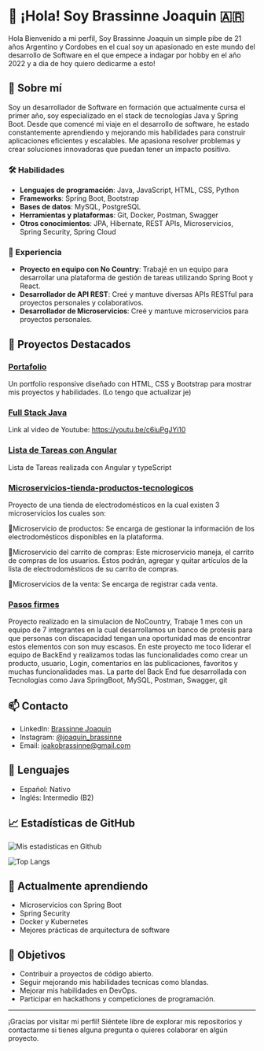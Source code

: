 # 👋 ¡Hola! Soy Brassinne Joaquin 🇦🇷

Hola Bienvenido a mi perfil, Soy Brassinne Joaquin un simple pibe de 21 años Argentino y Cordobes en el cual soy un apasionado en este mundo del desarrollo de Software en el que empece a indagar por hobby en el año 2022 y a dia de hoy quiero dedicarme a esto!

## 🚀 Sobre mí

Soy un desarrollador de Software en formación que actualmente cursa el primer año, soy especializado en el stack de tecnologías Java y Spring Boot.
Desde que comencé mi viaje en el desarrollo de software, he estado constantemente aprendiendo y mejorando mis habilidades para construir aplicaciones eficientes y escalables.
Me apasiona resolver problemas y crear soluciones innovadoras que puedan tener un impacto positivo.

### 🛠️ Habilidades

- **Lenguajes de programación**: Java, JavaScript, HTML, CSS, Python
- **Frameworks**: Spring Boot, Bootstrap
- **Bases de datos**: MySQL, PostgreSQL
- **Herramientas y plataformas**: Git, Docker, Postman, Swagger
- **Otros conocimientos**: JPA, Hibernate, REST APIs, Microservicios, Spring Security, Spring Cloud

### 💼 Experiencia

- **Proyecto en equipo con No Country**: Trabajé en un equipo para desarrollar una plataforma de gestión de tareas utilizando Spring Boot y React.
- **Desarrollador de API REST**: Creé y mantuve diversas APIs RESTful para proyectos personales y colaborativos.
- **Desarrollador de Microservicios**: Creé y mantuve microservicios para proyectos personales.
  
## 🌟 Proyectos Destacados

### [Portafolio](https://joaquinbrassinne.github.io/Portafolio-/)
Un portfolio responsive diseñado con HTML, CSS y Bootstrap para mostrar mis proyectos y habilidades. (Lo tengo que actualizar je)

### [Full Stack Java](https://github.com/joaquinBrassinne/proyecto-final)
Link al video de Youtube: https://youtu.be/c6iuPgJYi10

### [Lista de Tareas con Angular](https://github.com/joaquinBrassinne/lista_tareas_Angular)
Lista de Tareas realizada con Angular y typeScript

### [Microservicios-tienda-productos-tecnologicos](https://github.com/joaquinBrassinne/final-tp-microservices)
Proyecto de una tienda de electrodomésticos en la cual existen 3 microservicios los cuales son:

🚩Microservicio de productos: Se encarga de gestionar la información de los electrodomésticos disponibles en la plataforma.

🚩Microservicio del carrito de compras: Este microservicio maneja, el carrito de compras de los usuarios. Éstos podrán, agregar y quitar artículos de la lista de electrodomésticos de su carrito de compras.

🚩Microservicios de la venta: Se encarga de registrar cada venta.

### [Pasos firmes](https://pasos-deploy-front.vercel.app/login)
Proyecto realizado en la simulacion de NoCountry, Trabaje 1 mes con un equipo de 7 integrantes en la cual desarrollamos un banco de protesis para que personas con discapacidad tengan una oportunidad mas de encontrar estos elementos con son muy escasos. 
En este proyecto me toco liderar el equipo de BackEnd y realizamos todas las funcionalidades como crear un producto, usuario, Login, comentarios en las publicaciones, favoritos y muchas funcionalidades mas.
La parte del Back End fue desarrollada con Tecnologias como Java SpringBoot, MySQL, Postman, Swagger, git

## 📫 Contacto

- LinkedIn: [Brassinne Joaquin](https://www.linkedin.com/in/joaquin-brassinne-736a2b27b/)
- Instagram: [@joaquin_brassinne](https://www.instagram.com/joaquin_brassinne/)
- Email: joakobrassinne@gmail.com

## 💬 Lenguajes

- Español: Nativo
- Inglés: Intermedio (B2)

## 📈 Estadísticas de GitHub

![Mis estadisticas en Github](https://github-readme-stats.vercel.app/api?username=joaquinbrassinne&show_icons=true&theme=radical)

![Top Langs](https://github-readme-stats.vercel.app/api/top-langs/?username=joaquinbrassinne&layout=compact&theme=radical)

## 🌱 Actualmente aprendiendo

- Microservicios con Spring Boot
- Spring Security
- Docker y Kubernetes
- Mejores prácticas de arquitectura de software

## 🎯 Objetivos

- Contribuir a proyectos de código abierto.
- Seguir mejorando mis habilidades tecnicas como blandas.
- Mejorar mis habilidades en DevOps.
- Participar en hackathons y competiciones de programación.

---

¡Gracias por visitar mi perfil! Siéntete libre de explorar mis repositorios y contactarme si tienes alguna pregunta o quieres colaborar en algún proyecto.


<!---
joaquinBrassinne/joaquinBrassinne is a ✨ special ✨ repository because its `README.md` (this file) appears on your GitHub profile.
You can click the Preview link to take a look at your changes.
--->
